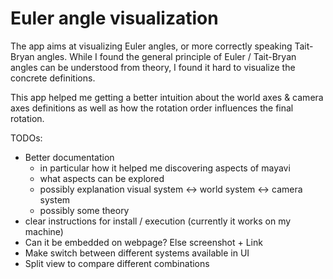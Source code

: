 # Euler angle visualization

The app aims at visualizing Euler angles, or more correctly speaking Tait-Bryan angles.
While I found the general principle of Euler / Tait-Bryan angles can be understood 
from theory, I found it hard to visualize the concrete definitions. 

This app helped me getting a better intuition about the world axes & camera axes definitions
as well as how the rotation order influences the final rotation.

TODOs:

- Better documentation
  - in particular how it helped me discovering aspects of mayavi
  - what aspects can be explored
  - possibly explanation visual system <-> world system <-> camera system
  - possibly some theory  
- clear instructions for install / execution (currently it works on my machine)
- Can it be embedded on webpage? Else screenshot + Link
- Make switch between different systems available in UI
- Split view to compare different combinations
